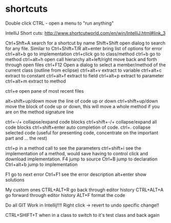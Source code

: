 # shortcuts

Double click CTRL - open a menu to "run anything"

IntelliJ Short cuts: http://www.shortcutworld.com/en/win/IntelliJ.html#link_3

Ctrl+Shft+A search for a shortcut by name
Shift+Shift	open dialog to search for any file. Similar to Ctrl+Shift+T/R
alt+enter	bring list of options for error
ctrl+alt+b	go to implementation
ctrl+click 	go to class/method
ctrl+b		go to method
ctrl+alt+h	open call hierarchy
alt+left/right	move back and forth through open files
ctrl+F12	Open a dialog to select a member/method of the current class (outline from eclipse)
ctrl+alt+v extract to variable
ctrl+alt+c extract to constant
ctrl+alt+f extract to field
ctrl+alt+p extract to parameter
ctrl+alt+m extract to method

ctrl+e open pane of most recent files

alt+shift+up/down move the line of code up or down
ctrl+shift+up/down move the block of code up or down, this will move a whole method if you are on the method signature line

ctrl+-/+ collapse/expand code blocks
ctrl+shift+-/+ collapse/expand all code blocks
ctrl+shift+enter auto completion of code.
ctrl+. collapse selected code (useful for presenting code, concentrate on the important part and ... the rest)

ctrl+p in a method call to see the parameters
ctrl+shift+i see the implementation of a method, would save having to control click and download implementation.
F4 jump to source
Ctrl+B jump to declaration
Ctrl+alt+b jump to implementation

F1 go to next error
Ctrl+F1 see the error description
alt+enter show solutions

My custom ones
CTRL+ALT+R go back through editor history
CTRL+ALT+A go forward through editor history
ALT+F format the code

Do all GIT Work in Intellij!!!!
Right click -> revert to undo specific change!!

CTRL+SHIFT+T when in a class to switch to it's test class and back again
